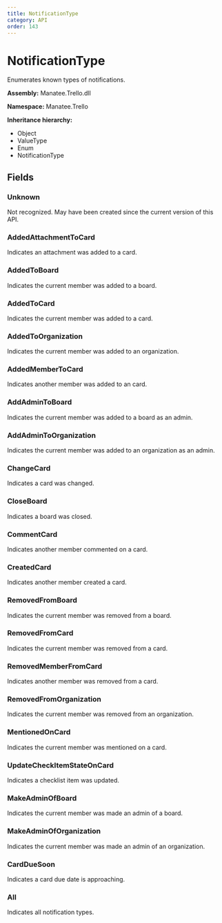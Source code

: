 ```yaml
---
title: NotificationType
category: API
order: 143
---
```


# NotificationType

Enumerates known types of notifications.

**Assembly:** Manatee.Trello.dll

**Namespace:** Manatee.Trello

**Inheritance hierarchy:**

- Object
- ValueType
- Enum
- NotificationType

## Fields

### Unknown

Not recognized. May have been created since the current version of this API.

### AddedAttachmentToCard

Indicates an attachment was added to a card.

### AddedToBoard

Indicates the current member was added to a board.

### AddedToCard

Indicates the current member was added to a card.

### AddedToOrganization

Indicates the current member was added to an organization.

### AddedMemberToCard

Indicates another member was added to an card.

### AddAdminToBoard

Indicates the current member was added to a board as an admin.

### AddAdminToOrganization

Indicates the current member was added to an organization as an admin.

### ChangeCard

Indicates a card was changed.

### CloseBoard

Indicates a board was closed.

### CommentCard

Indicates another member commented on a card.

### CreatedCard

Indicates another member created a card.

### RemovedFromBoard

Indicates the current member was removed from a board.

### RemovedFromCard

Indicates the current member was removed from a card.

### RemovedMemberFromCard

Indicates another member was removed from a card.

### RemovedFromOrganization

Indicates the current member was removed from an organization.

### MentionedOnCard

Indicates the current member was mentioned on a card.

### UpdateCheckItemStateOnCard

Indicates a checklist item was updated.

### MakeAdminOfBoard

Indicates the current member was made an admin of a board.

### MakeAdminOfOrganization

Indicates the current member was made an admin of an organization.

### CardDueSoon

Indicates a card due date is approaching.

### All

Indicates all notification types.

